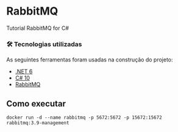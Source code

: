 # RabbitMQ
Tutorial RabbitMQ for C#

### 🛠 Tecnologias utilizadas

As seguintes ferramentas foram usadas na construção do projeto:

- [.NET 6](https://dotnet.microsoft.com/download/dotnet/6.0)
- [C# 10](https://docs.microsoft.com/pt-br/dotnet/csharp/whats-new/csharp-10)
- [RabbitMQ](https://www.rabbitmq.com/tutorials/tutorial-one-dotnet.html)

## Como executar

```
docker run -d --name rabbitmq -p 5672:5672 -p 15672:15672 rabbitmq:3.9-management
```
